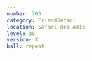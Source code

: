 ```yaml
---
number: 705
category: FriendSafari
location: Safari des Amis
level: 30
version: X
ball: repeat
---
```

